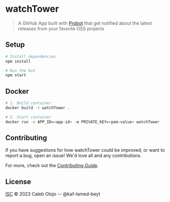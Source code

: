 # watchTower

> A GitHub App built with [Probot](https://github.com/probot/probot) that get notified about the latest releases from your favorite OSS projects

## Setup

```sh
# Install dependencies
npm install

# Run the bot
npm start
```

## Docker

```sh
# 1. Build container
docker build -t watchTower .

# 2. Start container
docker run -e APP_ID=<app-id> -e PRIVATE_KEY=<pem-value> watchTower
```

## Contributing

If you have suggestions for how watchTower could be improved, or want to report a bug, open an issue! We'd love all and any contributions.

For more, check out the [Contributing Guide](CONTRIBUTING.md).

## License

[ISC](LICENSE) © 2023 Caleb Olojo -- @kaf-lamed-beyt
